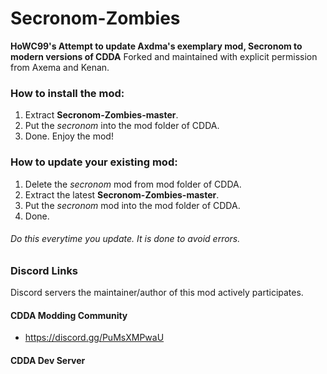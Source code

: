 # Secronom-Zombies
**HoWC99's Attempt to update Axdma's exemplary mod, Secronom to modern versions of CDDA**
Forked and maintained with explicit permission from Axema and Kenan.

### How to install the mod:
1. Extract **Secronom-Zombies-master**.
2. Put the _secronom_ into the mod folder of CDDA.
3. Done. Enjoy the mod!

### How to update your existing mod:
1. Delete the _secronom_ mod from mod folder of CDDA.
2. Extract the latest **Secronom-Zombies-master**.
3. Put the _secronom_ mod into the mod folder of CDDA.
4. Done.

###### Do this everytime you update. It is done to avoid errors.

### Discord Links
Discord servers the maintainer/author of this mod actively participates.

#### CDDA Modding Community
* https://discord.gg/PuMsXMPwaU
#### CDDA Dev Server
